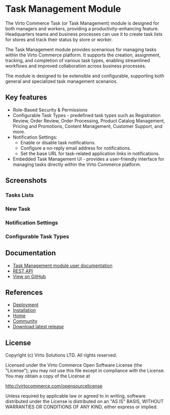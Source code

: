 # Task Management Module  

The Virto Commerce Task (or Task Management) module is designed for both managers and workers, providing a productivity-enhancing feature. Headquarters teams and business processes can use it to create task lists for stores and track their status by store or worker.

The Task Management module provides scenarious for managing tasks within the Virto Commerce platform. It supports the creation, assignment, tracking, and completion of various task types, enabling streamlined workflows and improved collaboration across business processes.

The module is designed to be extensible and configurable, supporting both general and specialized task management scenarios.

## Key features
* Role-Based Security & Permissions
* Configurable Task Types - predefined task types such as Registration Review, Order Review, Order Processing, Product Catalog Management, Pricing and Promotions, Content Management, Customer Support, and more.
* Notification Settings:
    * Enable or disable task notifications.
    * Configure a no-reply email address for notifications.
    * Set the base URL for task-related application links in notifications.
* Embedded Task Management UI - provides a user-friendly interface for managing tasks directly within the Virto Commerce platform.


## Screenshots

### Tasks Lists

### New Task

### Notification Settings

### Configurable Task Types

## Documentation

* [Task Management module user documentation](https://docs.virtocommerce.org/platform/user-guide/tasks/overview/)
* [REST API](https://virtostart-demo-admin.govirto.com/docs/index.html?urls.primaryName=VirtoCommerce.TaskManagement)
* [View on GitHub](https://github.com/VirtoCommerce/vc-module-task-management)

## References

* [Deployment](https://docs.virtocommerce.org/platform/developer-guide/Tutorials-and-How-tos/Tutorials/deploy-module-from-source-code/)
* [Installation](https://docs.virtocommerce.org/platform/user-guide/modules-installation/)
* [Home](https://virtocommerce.com)
* [Community](https://www.virtocommerce.org)
* [Download latest release](https://github.com/VirtoCommerce/vc-module-task-management/releases/latest)


## License

Copyright (c) Virto Solutions LTD.  All rights reserved.

Licensed under the Virto Commerce Open Software License (the "License"); you
may not use this file except in compliance with the License. You may
obtain a copy of the License at

<http://virtocommerce.com/opensourcelicense>

Unless required by applicable law or agreed to in writing, software
distributed under the License is distributed on an "AS IS" BASIS,
WITHOUT WARRANTIES OR CONDITIONS OF ANY KIND, either express or
implied.
